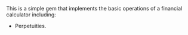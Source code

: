This is a simple gem that implements the basic operations of a financial calculator including:

- Perpetuities.
